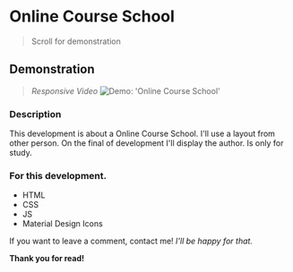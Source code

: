 # Online Course School

> Scroll for demonstration

## Demonstration

> _Responsive Video_ 
![Demo: 'Online Course School'](assets/imgs/inspiration/inspiration.png)

### Description

This development is about a Online Course School. I'll use a layout from other person. On the final of development I'll display the author. 
Is only for study.

### For this development.

- HTML
- CSS
- JS
- Material Design Icons

If you want to leave a comment, contact me!
_I'll be happy for that._

**Thank you for read!**